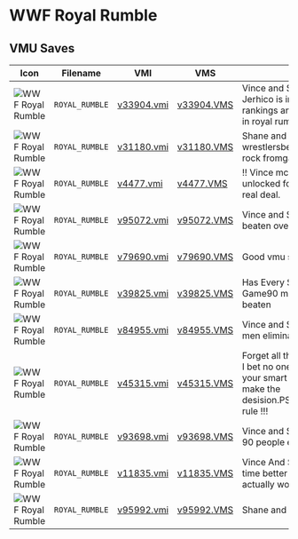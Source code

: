 # WWF Royal Rumble

## VMU Saves

| Icon | Filename | VMI | VMS | Description |
|------|----------|-----|-----|-------------|
| ![WWF Royal Rumble](../icons/ROYAL_RUMBLE.GIF) | `ROYAL_RUMBLE` | [v33904.vmi](v33904.vmi) | [v33904.VMS](v33904.VMS) | Vince and Shane Unlocked...Plus Chris Jerhico is in the number 1 popularity rankings and Dlo brown is number one in royal rumble rankings. 
| ![WWF Royal Rumble](../icons/ROYAL_RUMBLE.GIF) | `ROYAL_RUMBLE` | [v31180.vmi](v31180.vmi) | [v31180.VMS](v31180.VMS) | Shane and Vince unlock plus 60 wrestlersbeaten plus unlocked super rock fromgagameshark. 
| ![WWF Royal Rumble](../icons/ROYAL_RUMBLE.GIF) | `ROYAL_RUMBLE` | [v4477.vmi](v4477.vmi) | [v4477.VMS](v4477.VMS) | !! Vince mcman and shane mc men unlocked for royalroumble this is the real deal. 
| ![WWF Royal Rumble](../icons/ROYAL_RUMBLE.GIF) | `ROYAL_RUMBLE` | [v95072.vmi](v95072.vmi) | [v95072.VMS](v95072.VMS) | Vince and Shane unlocked and I have beaten over 1,000 in the Rumble. 
| ![WWF Royal Rumble](../icons/ROYAL_RUMBLE.GIF) | `ROYAL_RUMBLE` | [v79690.vmi](v79690.vmi) | [v79690.VMS](v79690.VMS) | Good vmu save for average game 
| ![WWF Royal Rumble](../icons/ROYAL_RUMBLE.GIF) | `ROYAL_RUMBLE` | [v39825.vmi](v39825.vmi) | [v39825.VMS](v39825.VMS) | Has Every Single Secret In The Game90 man 60 man 30 man rumble beaten 
| ![WWF Royal Rumble](../icons/ROYAL_RUMBLE.GIF) | `ROYAL_RUMBLE` | [v84955.vmi](v84955.vmi) | [v84955.VMS](v84955.VMS) | Vince and Shane unlocked.30,60,90 men eliminatedExibition beat 
| ![WWF Royal Rumble](../icons/ROYAL_RUMBLE.GIF) | `ROYAL_RUMBLE` | [v45315.vmi](v45315.vmi) | [v45315.VMS](v45315.VMS) | Forget all the saves under or above this I bet no one can match this save so if your smart you will get this save so you make the desision.PS:Kronic420+grindmaster_2k rule !!! 
| ![WWF Royal Rumble](../icons/ROYAL_RUMBLE.GIF) | `ROYAL_RUMBLE` | [v93698.vmi](v93698.vmi) | [v93698.VMS](v93698.VMS) | Vince and Shane McMahon unlocked.  90 people eliminated in rumble. 
| ![WWF Royal Rumble](../icons/ROYAL_RUMBLE.GIF) | `ROYAL_RUMBLE` | [v11835.vmi](v11835.vmi) | [v11835.VMS](v11835.VMS) | Vince And Shane unlocked really this time better than Pedros save, this one actually works! 
| ![WWF Royal Rumble](../icons/ROYAL_RUMBLE.GIF) | `ROYAL_RUMBLE` | [v95992.vmi](v95992.vmi) | [v95992.VMS](v95992.VMS) | Shane and Vince unlocked 
